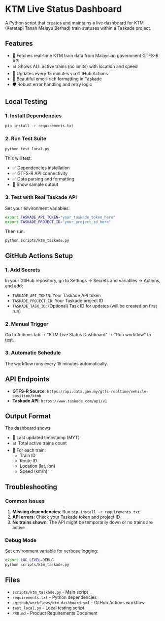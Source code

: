 # KTM Live Status Dashboard

A Python script that creates and maintains a live dashboard for KTM (Keretapi Tanah Melayu Berhad) train statuses within a Taskade project.

## Features

- 🚌 Fetches real-time KTM train data from Malaysian government GTFS-R API
- 📊 Shows ALL active trains (no limits) with location and speed
- 🔄 Updates every 15 minutes via GitHub Actions
- 📱 Beautiful emoji-rich formatting in Taskade
- 🛡️ Robust error handling and retry logic

## Local Testing

### 1. Install Dependencies

```bash
pip install -r requirements.txt
```

### 2. Run Test Suite

```bash
python test_local.py
```

This will test:
- ✅ Dependencies installation
- ✅ GTFS-R API connectivity
- ✅ Data parsing and formatting
- 📝 Show sample output

### 3. Test with Real Taskade API

Set your environment variables:

```bash
export TASKADE_API_TOKEN="your_taskade_token_here"
export TASKADE_PROJECT_ID="your_project_id_here"
```

Then run:

```bash
python scripts/ktm_taskade.py
```

## GitHub Actions Setup

### 1. Add Secrets

In your GitHub repository, go to Settings → Secrets and variables → Actions, and add:

- `TASKADE_API_TOKEN`: Your Taskade API token
- `TASKADE_PROJECT_ID`: Your Taskade project ID
- `TASKADE_TASK_ID`: (Optional) Task ID for updates (will be created on first run)

### 2. Manual Trigger

Go to Actions tab → "KTM Live Status Dashboard" → "Run workflow" to test.

### 3. Automatic Schedule

The workflow runs every 15 minutes automatically.

## API Endpoints

- **GTFS-R Source**: `https://api.data.gov.my/gtfs-realtime/vehicle-position/ktmb`
- **Taskade API**: `https://www.taskade.com/api/v1`

## Output Format

The dashboard shows:
- 🚌 Last updated timestamp (MYT)
- 📊 Total active trains count
- 🚂 For each train:
  - Train ID
  - Route ID  
  - Location (lat, lon)
  - Speed (km/h)

## Troubleshooting

### Common Issues

1. **Missing dependencies**: Run `pip install -r requirements.txt`
2. **API errors**: Check your Taskade token and project ID
3. **No trains shown**: The API might be temporarily down or no trains are active

### Debug Mode

Set environment variable for verbose logging:

```bash
export LOG_LEVEL=DEBUG
python scripts/ktm_taskade.py
```

## Files

- `scripts/ktm_taskade.py` - Main script
- `requirements.txt` - Python dependencies
- `.github/workflows/ktm_dashboard.yml` - GitHub Actions workflow
- `test_local.py` - Local testing script
- `PRD.md` - Product Requirements Document
